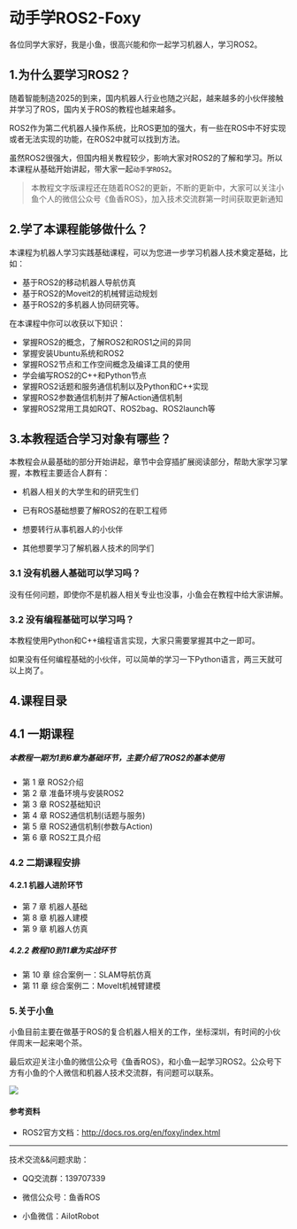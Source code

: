 # 动手学ROS2-Foxy

各位同学大家好，我是小鱼，很高兴能和你一起学习机器人，学习ROS2。

## 1.为什么要学习ROS2？

随着智能制造2025的到来，国内机器人行业也随之兴起，越来越多的小伙伴接触并学习了ROS，国内关于ROS的教程也越来越多。

ROS2作为第二代机器人操作系统，比ROS更加的强大，有一些在ROS中不好实现或者无法实现的功能，在ROS2中就可以找到方法。

虽然ROS2很强大，但国内相关教程较少，影响大家对ROS2的了解和学习。所以本课程从基础开始讲起，带大家一起`动手学ROS2`。

> 本教程文字版课程还在随着ROS2的更新，不断的更新中，大家可以关注小鱼个人的微信公众号《鱼香ROS》，加入技术交流群第一时间获取更新通知

## 2.学了本课程能够做什么？

本课程为机器人学习实践基础课程，可以为您进一步学习机器人技术奠定基础，比如：

- 基于ROS2的移动机器人导航仿真
- 基于ROS2的Moveit2的机械臂运动规划
- 基于ROS2的多机器人协同研究等。

在本课程中你可以收获以下知识：

- 掌握ROS2的概念，了解ROS2和ROS1之间的异同
- 掌握安装Ubuntu系统和ROS2
- 掌握ROS2节点和工作空间概念及编译工具的使用
- 学会编写ROS2的C++和Python节点
- 掌握ROS2话题和服务通信机制以及Python和C++实现
- 掌握ROS2参数通信机制并了解Action通信机制
- 掌握ROS2常用工具如RQT、ROS2bag、ROS2launch等


## 3.本教程适合学习对象有哪些？

本教程会从最基础的部分开始讲起，章节中会穿插扩展阅读部分，帮助大家学习掌握，本教程主要适合人群有：

- 机器人相关的大学生和的研究生们

- 已有ROS基础想要了解ROS2的在职工程师

- 想要转行从事机器人的小伙伴

- 其他想要学习了解机器人技术的同学们

### 3.1 没有机器人基础可以学习吗？

没有任何问题，即使你不是机器人相关专业也没事，小鱼会在教程中给大家讲解。

### 3.2 没有编程基础可以学习吗？

本教程使用Python和C++编程语言实现，大家只需要掌握其中之一即可。

如果没有任何编程基础的小伙伴，可以简单的学习一下Python语言，两三天就可以上岗了。


## 4.课程目录

## 4.1 一期课程 
##### 本教程一期为1到6章为基础环节，主要介绍了ROS2的基本使用


- 第 1 章 ROS2介绍
- 第 2 章 准备环境与安装ROS2
- 第 3 章 ROS2基础知识
- 第 4 章 ROS2通信机制(话题与服务)
- 第 5 章 ROS2通信机制(参数与Action)
- 第 6 章 ROS2工具介绍


### 4.2 二期课程安排

#### 4.2.1 机器人进阶环节

- 第 7 章 机器人基础
- 第 8 章 机器人建模
- 第 9 章 机器人仿真

##### 4.2.2 教程10到11章为实战环节

- 第 10 章 综合案例一：SLAM导航仿真
- 第 11 章 综合案例二：MoveIt机械臂建模


### 5.关于小鱼

小鱼目前主要在做基于ROS的复合机器人相关的工作，坐标深圳，有时间的小伙伴周末一起来喝个茶。

最后欢迎关注小鱼的微信公众号《鱼香ROS》，和小鱼一起学习ROS2。公众号下方有小鱼的个人微信和机器人技术交流群，有问题可以联系。

![](D:/d2l-ros2/docs/README/imgs/image-20210726192026520.png)


#### 参考资料

- ROS2官方文档：http://docs.ros.org/en/foxy/index.html

------

技术交流&&问题求助：

- QQ交流群：139707339

- 微信公众号：鱼香ROS

- 小鱼微信：AiIotRobot
